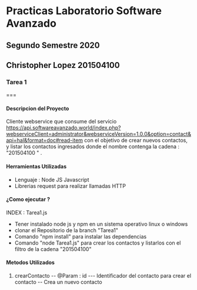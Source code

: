 # Practicas Laboratorio Software Avanzado
## Segundo Semestre 2020
## Christopher Lopez 201504100

### Tarea 1 
===

#### Descripcion del Proyecto

Cliente webservice que consume del  servicio https://api.softwareavanzado.world/index.php?webserviceClient=administrator&webserviceVersion=1.0.0&option=contact&api=hal&format=doc#read-item
con el objetivo de crear nuevos contactos, y listar los contactos ingresados donde el nombre
contenga la cadena : "201504100 " .

#### Herramientas Utilizadas
- Lenguaje : Node JS Javascript
- Librerias request para realizar llamadas HTTP

#### ¿Como ejecutar ?
INDEX : Tarea1.js
- Tener instalado node js y npm en un sistema operativo linux o windows
- clonar el Repositorio de la branch "Tarea1"
- Comando "npm install" para instalar las dependencias
- Comando "node Tarea1.js" para crear los contactos y listarlos con el filtro de la cadena "201504100"

#### Metodos Utilizados
1. crearContacto
-- @Param : id
--- Identificador del contacto para crear el contacto
-- Crea un nuevo contacto
